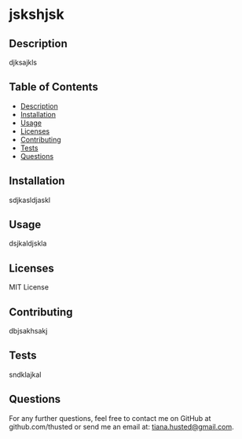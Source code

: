 # jskshjsk

## Description
djksajkls

## Table of Contents
* [Description](#Description)
* [Installation](#Installation)
* [Usage](#Usage)
* [Licenses](#Licenses)
* [Contributing](#Contributing)
* [Tests](#Tests)
* [Questions](#Questions)

## Installation
sdjkasldjaskl

## Usage
dsjkaldjskla

## Licenses
MIT License

## Contributing
dbjsakhsakj

## Tests
sndklajkal

## Questions
For any further questions, feel free to contact me on GitHub at github.com/thusted or send me an email at: tiana.husted@gmail.com.
